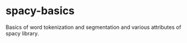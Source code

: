 # spacy-basics
Basics of word tokenization and segmentation and various attributes of spacy library.
